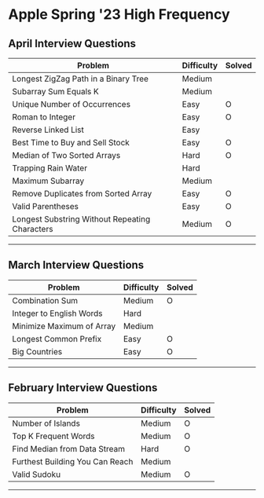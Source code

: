 # **Apple Spring '23 High Frequency**

## **April Interview Questions**

| **Problem**                                    | **Difficulty** | **Solved** |
| ---------------------------------------------- | -------------- | ---------- |
| Longest ZigZag Path in a Binary Tree           | Medium         |            |
| Subarray Sum Equals K                          | Medium         |            |
| Unique Number of Occurrences                   | Easy           | O          |
| Roman to Integer                               | Easy           | O          |
| Reverse Linked List                            | Easy           |            |
| Best Time to Buy and Sell Stock                | Easy           | O          |
| Median of Two Sorted Arrays                    | Hard           | O          |
| Trapping Rain Water                            | Hard           |            |
| Maximum Subarray                               | Medium         |            |
| Remove Duplicates from Sorted Array            | Easy           | O          |
| Valid Parentheses                              | Easy           | O          |
| Longest Substring Without Repeating Characters | Medium         | O          |

---

## **March Interview Questions**

| **Problem**               | **Difficulty** | **Solved** |
| ------------------------- | -------------- | ---------- |
| Combination Sum           | Medium         | O          |
| Integer to English Words  | Hard           |            |
| Minimize Maximum of Array | Medium         |            |
| Longest Common Prefix     | Easy           | O          |
| Big Countries             | Easy           | O          |

---

## **February Interview Questions**

| **Problem**                     | **Difficulty** | **Solved** |
| ------------------------------- | -------------- | ---------- |
| Number of Islands               | Medium         | O          |
| Top K Frequent Words            | Medium         | O          |
| Find Median from Data Stream    | Hard           | O          |
| Furthest Building You Can Reach | Medium         |            |
| Valid Sudoku                    | Medium         | O          |

---

